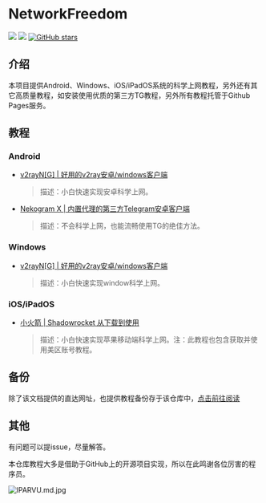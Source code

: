 # NetworkFreedom

![](https://img.shields.io/badge/author-cktime-orange)
![](https://img.shields.io/badge/web-online-success)
[![GitHub stars](https://img.shields.io/github/stars/cktime/NetworkFreedom)](https://github.com/cktime/NetworkFreedom/stargazers)

## 介绍

本项目提供Android、Windows、iOS/iPadOS系统的科学上网教程，另外还有其它高质量教程，如安装使用优质的第三方TG教程，另外所有教程托管于Github Pages服务。

## 教程

### Android

* [v2rayN[G] | 好用的v2ray安卓/windows客户端](https://cktime.github.io/post/202110241/)
  
  > 描述：小白快速实现安卓科学上网。
 
* [Nekogram X | 内置代理的第三方Telegram安卓客户端](https://cktime.github.io/post/202110311/)
  
  > 描述：不会科学上网，也能流畅使用TG的绝佳方法。

### Windows

* [v2rayN[G] | 好用的v2ray安卓/windows客户端](https://cktime.github.io/post/202110241/)
  
  > 描述：小白快速实现window科学上网。

### iOS/iPadOS

* [小火箭 | Shadowrocket 从下载到使用](https://cktime.github.io/post/202110231/)  
  
  > 描述：小白快速实现苹果移动端科学上网。注：此教程也包含获取并使用美区账号教程。

## 备份

除了该文档提供的直达网址，也提供教程备份存于该仓库中，[点击前往阅读]()

## 其他

有问题可以提issue，尽量解答。


本仓库教程大多是借助于GitHub上的开源项目实现，所以在此鸣谢各位厉害的程序员。

![IPARVU.md.jpg](https://z3.ax1x.com/2021/11/01/IPARVU.md.jpg)
